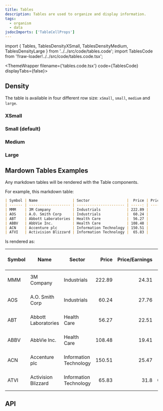 ```yaml
---
title: Tables
description: Tables are used to organize and display information.
tags:
  - organism
  - data
jsdocImports: ['TableCellProps']
---
```


<!-- CODE IMPORTS -->

<!-- prettier-ignore -->
import { Tables, TablesDensityXSmall, TablesDensityMedium, TablesDensityLarge } from '../../src/code/tables.code'; 
import TablesCode from '!!raw-loader!../../src/code/tables.code.tsx';

<!-- END CODE IMPORTS -->

<DocHeader props={props}/>

<!-- prettier-ignore -->
<ThemeWrapper 
  filename={'tables.code.tsx'} 
  code={TablesCode}
  displayTabs={false}>
  <Tables />
</ThemeWrapper>

## Density

The table is available in four different row size: `xSmall`, `small`, `medium`
and `large`.

### XSmall

<!-- prettier-ignore -->
<ThemeWrapper displayTabs={false}>
  <TablesDensityXSmall />
</ThemeWrapper>

### Small (default)

<!-- prettier-ignore -->
<ThemeWrapper displayTabs={false}>
  <Tables />
</ThemeWrapper>

### Medium

<!-- prettier-ignore -->
<ThemeWrapper displayTabs={false}>
  <TablesDensityMedium />
</ThemeWrapper>

### Large

<!-- prettier-ignore -->
<ThemeWrapper displayTabs={false}>
  <TablesDensityLarge />
</ThemeWrapper>

## Mardown Tables Examples

Any markdown tables will be rendered with the Table components.

For example, this markdown table:

```markdown
| Symbol | Name                | Sector                 |  Price | Price/Earnings | Dividend Yield | Earnings/Share | 52 Week Low | 52 Week High |   Market Cap |      EBITDA | Price/Sales | Price/Book | SEC Filings                                                        |
| ------ | ------------------- | ---------------------- | -----: | -------------: | -------------: | -------------: | ----------: | -----------: | -----------: | ----------: | ----------: | ---------: | ------------------------------------------------------------------ |
| MMM    | 3M Company          | Industrials            | 222.89 |          24.31 |      2.3328617 |           7.92 |      259.77 |       175.49 | 138721055226 |  9048000000 |   4.3902707 |      11.34 | http://www.sec.gov/cgi-bin/browse-edgar?action=getcompany&CIK=MMM  |
| AOS    | A.O. Smith Corp     | Industrials            |  60.24 |          27.76 |      1.1479592 |            1.7 |       68.39 |       48.925 |  10783419933 |   601000000 |   3.5754826 |       6.35 | http://www.sec.gov/cgi-bin/browse-edgar?action=getcompany&CIK=AOS  |
| ABT    | Abbott Laboratories | Health Care            |  56.27 |          22.51 |      1.9089824 |           0.26 |        64.6 |        42.28 | 102121042306 |  5744000000 |   3.7404804 |       3.19 | http://www.sec.gov/cgi-bin/browse-edgar?action=getcompany&CIK=ABT  |
| ABBV   | AbbVie Inc.         | Health Care            | 108.48 |          19.41 |      2.4995599 |           3.29 |      125.86 |        60.05 | 181386347059 | 10310000000 |    6.291571 |      26.14 | http://www.sec.gov/cgi-bin/browse-edgar?action=getcompany&CIK=ABBV |
| ACN    | Accenture plc       | Information Technology | 150.51 |          25.47 |      1.7144699 |           5.44 |       162.6 |       114.82 |  98765855553 |  5643228000 |    2.604117 |      10.62 | http://www.sec.gov/cgi-bin/browse-edgar?action=getcompany&CIK=ACN  |
| ATVI   | Activision Blizzard | Information Technology |  65.83 |           31.8 |     0.43190324 |           1.28 |      74.945 |        38.93 |  52518668144 |  2704000000 |    10.59512 |       5.16 | http://www.sec.gov/cgi-bin/browse-edgar?action=getcompany&CIK=ATVI |
```

Is rendered as:

| Symbol | Name                | Sector                 |  Price | Price/Earnings | Dividend Yield | Earnings/Share | 52 Week Low | 52 Week High |   Market Cap |      EBITDA | Price/Sales | Price/Book | SEC Filings                                                        |
| ------ | ------------------- | ---------------------- | -----: | -------------: | -------------: | -------------: | ----------: | -----------: | -----------: | ----------: | ----------: | ---------: | ------------------------------------------------------------------ |
| MMM    | 3M Company          | Industrials            | 222.89 |          24.31 |      2.3328617 |           7.92 |      259.77 |       175.49 | 138721055226 |  9048000000 |   4.3902707 |      11.34 | http://www.sec.gov/cgi-bin/browse-edgar?action=getcompany&CIK=MMM  |
| AOS    | A.O. Smith Corp     | Industrials            |  60.24 |          27.76 |      1.1479592 |            1.7 |       68.39 |       48.925 |  10783419933 |   601000000 |   3.5754826 |       6.35 | http://www.sec.gov/cgi-bin/browse-edgar?action=getcompany&CIK=AOS  |
| ABT    | Abbott Laboratories | Health Care            |  56.27 |          22.51 |      1.9089824 |           0.26 |        64.6 |        42.28 | 102121042306 |  5744000000 |   3.7404804 |       3.19 | http://www.sec.gov/cgi-bin/browse-edgar?action=getcompany&CIK=ABT  |
| ABBV   | AbbVie Inc.         | Health Care            | 108.48 |          19.41 |      2.4995599 |           3.29 |      125.86 |        60.05 | 181386347059 | 10310000000 |    6.291571 |      26.14 | http://www.sec.gov/cgi-bin/browse-edgar?action=getcompany&CIK=ABBV |
| ACN    | Accenture plc       | Information Technology | 150.51 |          25.47 |      1.7144699 |           5.44 |       162.6 |       114.82 |  98765855553 |  5643228000 |    2.604117 |      10.62 | http://www.sec.gov/cgi-bin/browse-edgar?action=getcompany&CIK=ACN  |
| ATVI   | Activision Blizzard | Information Technology |  65.83 |           31.8 |     0.43190324 |           1.28 |      74.945 |        38.93 |  52518668144 |  2704000000 |    10.59512 |       5.16 | http://www.sec.gov/cgi-bin/browse-edgar?action=getcompany&CIK=ATVI |

## API

<DocPropsTable props={props}/>
